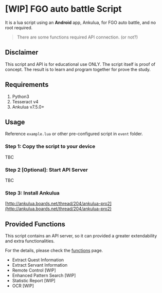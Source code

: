 # [WIP] FGO auto battle Script

It is a lua script using an **Android** app, Ankulua, for FGO auto battle, and no root required.

> There are some functions required API connection. (or not?)

## Disclaimer

This script and API is for educational use ONLY. The script itself is proof of concept. The result is to learn and program together for prove the study.

## Requirements

1. Python3
2. Tesseract v4
3. Ankulua v7.5.0+

## Usage

Reference `example.lua` or other pre-configured script in `event` folder.

### Step 1: Copy the script to your device

TBC

### Step 2 [Optional]: Start API Server

TBC

### Step 3: Install Ankulua

[http://ankulua.boards.net/thread/204/ankulua-pro2](http://ankulua.boards.net/thread/204/ankulua-pro2)

## Provided Functions

This script contains an API server, so it can provided a greater extendability and extra functionalities.

For the details, please check the [functions](FUNCTION.md) page.

- Extract Quest Information
- Extract Servant Information
- Remote Control [WIP]
- Enhanced Pattern Search [WIP]
- Statistic Report [WIP]
- OCR [WIP]
